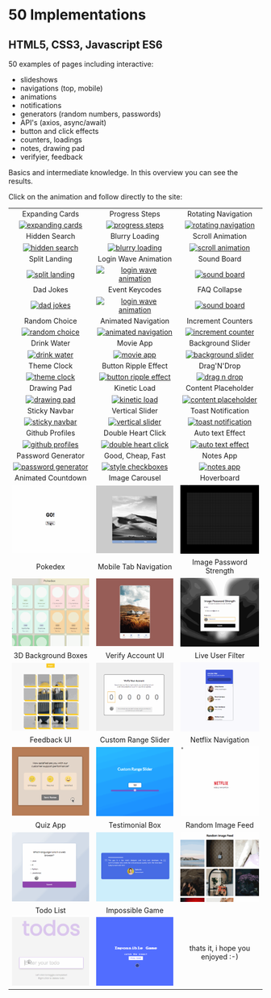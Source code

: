 # 50 Implementations

## HTML5, CSS3, Javascript ES6

50 examples of pages including interactive:

- slideshows
- navigations (top, mobile)
- animations
- notifications
- generators (random numbers, passwords)
- API's (axios, async/await)
- button and click effects
- counters, loadings
- notes, drawing pad
- verifyier, feedback

Basics and intermediate knowledge. In this overview you can see the results.

Click on the animation and follow directly to the site:

|                                                                                                                                |                                                                                                                                            |                                                                                                                                          |
| :----------------------------------------------------------------------------------------------------------------------------: | :----------------------------------------------------------------------------------------------------------------------------------------: | :--------------------------------------------------------------------------------------------------------------------------------------: |
|                                                        Expanding Cards                                                         |                                                               Progress Steps                                                               |                                                           Rotating Navigation                                                            |
|    [![expanding cards](images/01.gif)](https://krisbaranski.github.io/implementations/course/01.expanding_cards/index.html)    |           [![progress steps](images/02.gif)](https://krisbaranski.github.io/implementations/course/02.progress_steps/index.html)           |     [![rotating navigation](images/03.gif)](https://krisbaranski.github.io/implementations/course/03.rotating_navigation/index.html)     |
|                                                         Hidden Search                                                          |                                                               Blurry Loading                                                               |                                                             Scroll Animation                                                             |
|      [![hidden search](images/04.gif)](https://krisbaranski.github.io/implementations/course/04.hidden_search/index.html)      |           [![blurry loading](images/05.gif)](https://krisbaranski.github.io/implementations/course/05.blurry_loading/index.html)           |        [![scroll animation](images/06.gif)](https://krisbaranski.github.io/implementations/course/06.scroll_animation/index.html)        |
|                                                         Split Landing                                                          |                                                            Login Wave Animation                                                            |                                                               Sound Board                                                                |
|      [![split landing](images/07.gif)](https://krisbaranski.github.io/implementations/course/07.split_landing/index.html)      |     [![login wave animation](images/08.gif)](https://krisbaranski.github.io/implementations/course/08.login_wave_animation/index.html)     |             [![sound board](images/09.png)](https://krisbaranski.github.io/implementations/course/09.sound_board/index.html)             |
|                                                           Dad Jokes                                                            |                                                               Event Keycodes                                                               |                                                               FAQ Collapse                                                               |
|          [![dad jokes](images/10.png)](https://krisbaranski.github.io/implementations/course/10.dad_jokes/index.html)          |        [![login wave animation](images/11.png)](https://krisbaranski.github.io/implementations/course/11.event_keycodes/index.html)        |            [![sound board](images/12.gif)](https://krisbaranski.github.io/implementations/course/12.faq_collapse/index.html)             |
|                                                         Random Choice                                                          |                                                            Animated Navigation                                                             |                                                            Increment Counters                                                            |
|      [![random choice](images/13.gif)](https://krisbaranski.github.io/implementations/course/13.random_choice/index.html)      |      [![animated navigation](images/14.gif)](https://krisbaranski.github.io/implementations/course/14.animated_navigation/index.html)      |      [![increment counter](images/15.gif)](https://krisbaranski.github.io/implementations/course/15.increment_counters/index.html)       |
|                                                          Drink Water                                                           |                                                                 Movie App                                                                  |                                                            Background Slider                                                             |
|        [![drink water](images/16.gif)](https://krisbaranski.github.io/implementations/course/16.drink_water/index.html)        |                [![movie app](images/17.gif)](https://krisbaranski.github.io/implementations/course/17.movie_app/index.html)                |       [![background slider](images/18.gif)](https://krisbaranski.github.io/implementations/course/18.background_slider/index.html)       |
|                                                          Theme Clock                                                           |                                                            Button Ripple Effect                                                            |                                                               Drag'N'Drop                                                                |
|        [![theme clock](images/19.gif)](https://krisbaranski.github.io/implementations/course/19.theme_clock/index.html)        |     [![button ripple effect](images/20.gif)](https://krisbaranski.github.io/implementations/course/20.button_ripple_effect/index.html)     |             [![drag n drop](images/21.gif)](https://krisbaranski.github.io/implementations/course/21.drag_n_drop/index.html)             |
|                                                          Drawing Pad                                                           |                                                                Kinetic Load                                                                |                                                           Content Placeholder                                                            |
|        [![drawing pad](images/22.gif)](https://krisbaranski.github.io/implementations/course/22.drawing_pad/index.html)        |             [![kinetic load](images/23.gif)](https://krisbaranski.github.io/implementations/course/23.kinetic_load/index.html)             |     [![content placeholder](images/24.gif)](https://krisbaranski.github.io/implementations/course/24.content_placeholder/index.html)     |
|                                                         Sticky Navbar                                                          |                                                              Vertical Slider                                                               |                                                            Toast Notification                                                            |
|      [![sticky navbar](images/25.gif)](https://krisbaranski.github.io/implementations/course/25.sticky_navbar/index.html)      |          [![vertical slider](images/26.gif)](https://krisbaranski.github.io/implementations/course/26.vertical_slider/index.html)          |      [![toast notification](images/27.gif)](https://krisbaranski.github.io/implementations/course/27.toast_notification/index.html)      |
|                                                        Github Profiles                                                         |                                                             Double Heart Click                                                             |                                                             Auto text Effect                                                             |
|    [![github profiles](images/28.gif)](https://krisbaranski.github.io/implementations/course/28.github_profiles/index.html)    |       [![double heart click](images/29.gif)](https://krisbaranski.github.io/implementations/course/29.double_heart_click/index.html)       |        [![auto text effect](images/30.gif)](https://krisbaranski.github.io/implementations/course/30.auto_text_effect/index.html)        |
|                                                       Password Generator                                                       |                                                             Good, Cheap, Fast                                                              |                                                                Notes App                                                                 |
| [![password generator](images/31.gif)](https://krisbaranski.github.io/implementations/course/31.password_generator/index.html) |         [![style checkboxes](images/32.gif)](https://krisbaranski.github.io/implementations/course/32.style_checkboxes/index.html)         |               [![notes app](images/33.gif)](https://krisbaranski.github.io/implementations/course/33.notes_app/index.html)               |
|                                                       Animated Countdown                                                       |                                                               Image Carousel                                                               |                                                                Hoverboard                                                                |
| [![animated countdown](images/34.gif)](https://krisbaranski.github.io/implementations/course/34.animated_countdown/index.html) |           [![image carousel](images/35.gif)](https://krisbaranski.github.io/implementations/course/35.image_carousel/index.html)           |              [![hoverboard](images/36.gif)](https://krisbaranski.github.io/implementations/course/36.hoverboard/index.html)              |
|                                                            Pokedex                                                             |                                                           Mobile Tab Navigation                                                            |                                                         Image Password Strength                                                          |
|            [![pokedex](images/37.gif)](https://krisbaranski.github.io/implementations/course/37.pokedex/index.html)            |           [![mobile tab nav](images/38.gif)](https://krisbaranski.github.io/implementations/course/38.mobile_tab_nav/index.html)           | [![image password strength](images/39.gif)](https://krisbaranski.github.io/implementations/course/39.image_password_strength/index.html) |
|                                                      3D Background Boxes                                                       |                                                             Verify Account UI                                                              |                                                             Live User Filter                                                             |
|     [![3d background boxes](images/40.gif)](https://krisbaranski.github.io/implementations/course/40.3d_boxes/index.html)      |        [![verify account ui](images/41.gif)](https://krisbaranski.github.io/implementations/course/41.verify_account_ui/index.html)        |        [![live user filter](images/42.gif)](https://krisbaranski.github.io/implementations/course/42.live_user_filter/index.html)        |
|                                                          Feedback UI                                                           |                                                            Custom Range Slider                                                             |                                                            Netflix Navigation                                                            |
|        [![feedback ui](images/43.gif)](https://krisbaranski.github.io/implementations/course/43.feedback_ui/index.html)        |      [![custom range slider](images/44.gif)](https://krisbaranski.github.io/implementations/course/44.custom_range_slider/index.html)      |      [![netflix navigation](images/45.gif)](https://krisbaranski.github.io/implementations/course/45.netflix_navigation/index.html)      |
|                                                            Quiz App                                                            |                                                              Testimonial Box                                                               |                                                            Random Image Feed                                                             |
|           [![quiz app](images/46.gif)](https://krisbaranski.github.io/implementations/course/46.quiz_app/index.html)           | [![testimonial box switcher](images/47.gif)](https://krisbaranski.github.io/implementations/course/47.testimonial_box_switcher/index.html) |       [![random image feed](images/48.gif)](https://krisbaranski.github.io/implementations/course/48.random_image_feed/index.html)       |
|                                                           Todo List                                                            |                                                              Impossible Game                                                               |
|          [![todo list](images/49.gif)](https://krisbaranski.github.io/implementations/course/49.todo_list/index.html)          |          [![impossible game](images/50.gif)](https://krisbaranski.github.io/implementations/course/50.impossible_game/index.html)          |                                                     thats it, i hope you enjoyed :-)                                                     |
